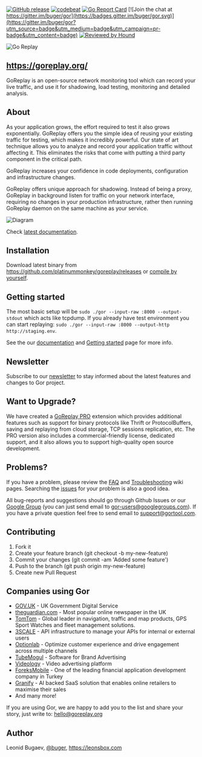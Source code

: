 [![GitHub release](https://img.shields.io/github/release/buger/gor.svg?maxAge=3600)](https://github.com/platinummonkey/goreplay/releases) [![codebeat](https://codebeat.co/badges/6427d589-a78e-416c-a546-d299b4089893)](https://codebeat.co/projects/github-com-buger-gor) [![Go Report Card](https://goreportcard.com/badge/github.com/buger/gor)](https://goreportcard.com/report/github.com/buger/gor) [![Join the chat at https://gitter.im/buger/gor](https://badges.gitter.im/buger/gor.svg)](https://gitter.im/buger/gor?utm_source=badge&utm_medium=badge&utm_campaign=pr-badge&utm_content=badge) [![Reviewed by Hound](https://img.shields.io/badge/Reviewed_by-Hound-8E64B0.svg)](https://houndci.com)

![Go Replay](http://i.imgur.com/ZG2ki5n.png)

## https://goreplay.org/

GoReplay is an open-source network monitoring tool which can record your live traffic, and use it for shadowing, load testing, monitoring and detailed analysis.

## About

As your application grows, the effort required to test it also grows exponentially. GoReplay offers you the simple idea of reusing your existing traffic for testing, which makes it incredibly powerful. Our state of art technique allows you to analyze and record your application traffic without affecting it. This eliminates the risks that come with putting a third party component in the critical path. 

GoReplay increases your confidence in code deployments, configuration and infrastructure changes.


GoReplay offers unique approach for shadowing. Instead of being a proxy, GoReplay in background listen for traffic on your network interface, requiring no changes in your production infrastructure, rather then running GoReplay daemon on the same machine as your service.

![Diagram](https://i.imgur.com/IN2xfDm.png)

Check [latest documentation](http://github.com/platinummonkey/goreplay/wiki).

## Installation
Download latest binary from https://github.com/platinummonkey/goreplay/releases or [compile by yourself](https://github.com/platinummonkey/goreplay/wiki/Compilation).

## Getting started

The most basic setup will be `sudo ./gor --input-raw :8000 --output-stdout` which acts like tcpdump.
If you already have test environment you can start replaying: `sudo ./gor --input-raw :8000 --output-http http://staging.env`.

See the our [documentation](https://github.com/platinummonkey/goreplay/wiki/) and [Getting started](https://github.com/platinummonkey/goreplay/wiki/Getting-Started) page for more info. 

## Newsletter
Subscribe to our [newsletter](https://www.getdrip.com/forms/89690474/submissions/new) to stay informed about the latest features and changes to Gor project.


## Want to Upgrade?

We have created a [GoReplay PRO](https://goreplay.org/pro.html) extension which provides additional features such as support for binary protocols like Thrift or ProtocolBuffers, saving and replaying from cloud storage, TCP sessions replication, etc. The PRO version also includes a commercial-friendly license, dedicated support, and it also allows you to support high-quality open source development. 


## Problems?
If you have a problem, please review the [FAQ](https://github.com/platinummonkey/goreplay/wiki/FAQ) and [Troubleshooting](https://github.com/platinummonkey/goreplay/wiki/Troubleshooting) wiki pages. Searching the [issues](https://github.com/platinummonkey/goreplay/issues) for your problem is also a good idea.

All bug-reports and suggestions should go through Github Issues or our [Google Group](https://groups.google.com/forum/#!forum/gor-users) (you can just send email to gor-users@googlegroups.com).
If you have a private question feel free to send email to support@gortool.com.


## Contributing

1. Fork it
2. Create your feature branch (git checkout -b my-new-feature)
3. Commit your changes (git commit -am 'Added some feature')
4. Push to the branch (git push origin my-new-feature)
5. Create new Pull Request

## Companies using Gor

* [GOV.UK](https://www.gov.uk) - UK Government Digital Service
* [theguardian.com](http://theguardian.com) - Most popular online newspaper in the UK
* [TomTom](http://www.tomtom.com/) - Global leader in navigation, traffic and map products, GPS Sport Watches and fleet management solutions.
* [3SCALE](http://www.3scale.net/) - API infrastructure to manage your APIs for internal or external users
* [Optionlab](http://www.opinionlab.com) - Optimize customer experience and drive engagement across multiple channels
* [TubeMogul](http://tubemogul.com) - Software for Brand Advertising
* [Videology](http://www.videologygroup.com/) - Video advertising platform
* [ForeksMobile](http://foreksmobile.com/) -  One of the leading financial application development company in Turkey
* [Granify](http://granify.com) - AI backed SaaS solution that enables online retailers to maximise their sales
* And many more!

If you are using Gor, we are happy to add you to the list and share your story, just write to: hello@goreplay.org

## Author

Leonid Bugaev, [@buger](https://twitter.com/buger), https://leonsbox.com
